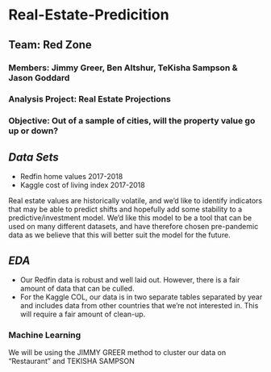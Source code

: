 # Real-Estate-Predicition

## Team: Red Zone
### Members: Jimmy Greer, Ben Altshur, TeKisha Sampson &amp; Jason Goddard
### Analysis Project: Real Estate Projections
### Objective: Out of a sample of cities, will the property value go up or down?
## ***Data Sets***
- Redfin home values 2017-2018
- Kaggle cost of living index 2017-2018

Real estate values are historically volatile, and we’d like to identify indicators that may be able
to predict shifts and hopefully add some stability to a predictive/investment model. We’d like
this model to be a tool that can be used on many different datasets, and have therefore chosen
pre-pandemic data as we believe that this will better suit the model for the future.
## ***EDA***
- Our Redfin data is robust and well laid out. However, there is a fair amount of data that
can be culled.
- For the Kaggle COL, our data is in two separate tables separated by year and includes
data from other countries that we’re not interested in. This will require a fair amount of
clean-up.
### Machine Learning
We will be using the JIMMY GREER method to cluster our data on “Restaurant” and TEKISHA
SAMPSON
